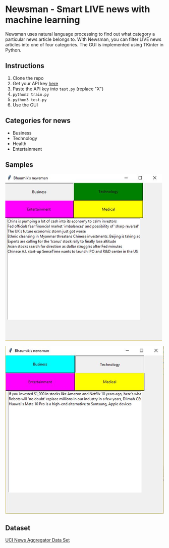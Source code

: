 # Newsman - Smart LIVE news with machine learning

Newsman uses natural language processing to find out what category a particular news article belongs to. With Newsman, you can filter LIVE news articles into one of four categories. The GUI is implemented using TKinter in Python.

## Instructions
1. Clone the repo
2. Get your API key [here](https://newsapi.org/register)
3. Paste the API key into ``test.py`` (replace "X")
4.  ``python3 train.py``
5. ``python3 test.py``
6. Use the GUI

## Categories for news
- Business
- Technology
- Health
- Entertainment

## Samples

![img](https://github.com/bhaumik-choksi/Newsman/blob/master/screenshots/business.JPG)

![img](https://github.com/bhaumik-choksi/Newsman/blob/master/screenshots/technology.JPG)


## Dataset
[UCI News Aggregator Data Set](https://archive.ics.uci.edu/ml/datasets/News+Aggregator)